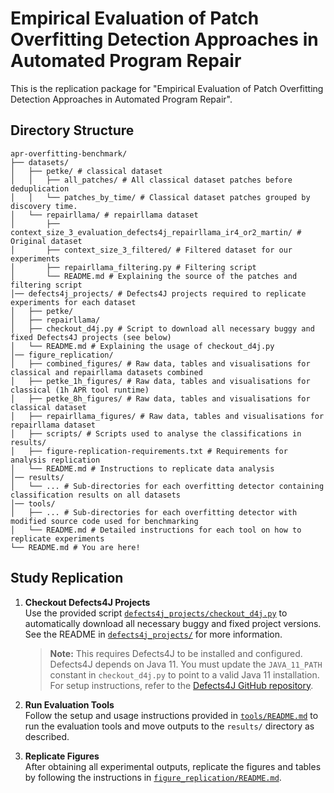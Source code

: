 # Empirical Evaluation of Patch Overfitting Detection Approaches in Automated Program Repair
This is the replication package for "Empirical Evaluation of Patch Overfitting Detection Approaches in Automated Program Repair".

## Directory Structure

```
apr-overfitting-benchmark/
├── datasets/
│   ├── petke/ # classical dataset
│   │   ├── all_patches/ # All classical dataset patches before deduplication
│   │   └── patches_by_time/ # Classical dataset patches grouped by discovery time.
│   └── repairllama/ # repairllama dataset
│       ├── context_size_3_evaluation_defects4j_repairllama_ir4_or2_martin/ # Original dataset
│       ├── context_size_3_filtered/ # Filtered dataset for our experiments
│       ├── repairllama_filtering.py # Filtering script
│       └── README.md # Explaining the source of the patches and filtering script
│── defects4j_projects/ # Defects4J projects required to replicate experiments for each dataset
│   ├── petke/ 
│   ├── repairllama/
│   ├── checkout_d4j.py # Script to download all necessary buggy and fixed Defects4J projects (see below)
│   └── README.md # Explaining the usage of checkout_d4j.py
│── figure_replication/
│   ├── combined_figures/ # Raw data, tables and visualisations for classical and repairllama datasets combined 
│   ├── petke_1h_figures/ # Raw data, tables and visualisations for classical (1h APR tool runtime)
│   ├── petke_8h_figures/ # Raw data, tables and visualisations for classical dataset
│   ├── repairllama_figures/ # Raw data, tables and visualisations for repairllama dataset
│   ├── scripts/ # Scripts used to analyse the classifications in results/
│   ├── figure-replication-requirements.txt # Requirements for analysis replication
│   └── README.md # Instructions to replicate data analysis
│── results/
│   └── ... # Sub-directories for each overfitting detector containing classification results on all datasets
│── tools/
│   ├── ... # Sub-directories for each overfitting detector with modified source code used for benchmarking
│   └── README.md # Detailed instructions for each tool on how to replicate experiments
└── README.md # You are here!
```

## Study Replication

1. **Checkout Defects4J Projects**  
   Use the provided script [`defects4j_projects/checkout_d4j.py`](defects4j_projects/checkout_d4j.py) to automatically download all necessary buggy and fixed project versions. See the README in [`defects4j_projects/`](defects4j_projects/) for more information.

   > **Note:** This requires Defects4J to be installed and configured. Defects4J depends on Java 11. You must update the `JAVA_11_PATH` constant in `checkout_d4j.py` to point to a valid Java 11 installation.  
   > For setup instructions, refer to the [Defects4J GitHub repository](https://github.com/rjust/defects4j).

2. **Run Evaluation Tools**  
   Follow the setup and usage instructions provided in [`tools/README.md`](tools/README.md) to run the evaluation tools and move outputs to the `results/` directory as described.

3. **Replicate Figures**  
   After obtaining all experimental outputs, replicate the figures and tables by following the instructions in [`figure_replication/README.md`](figure_replication/README.md).